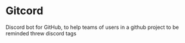 # Gitcord
 Discord bot for GitHub, to help teams of users in a github project to be reminded threw discord tags
